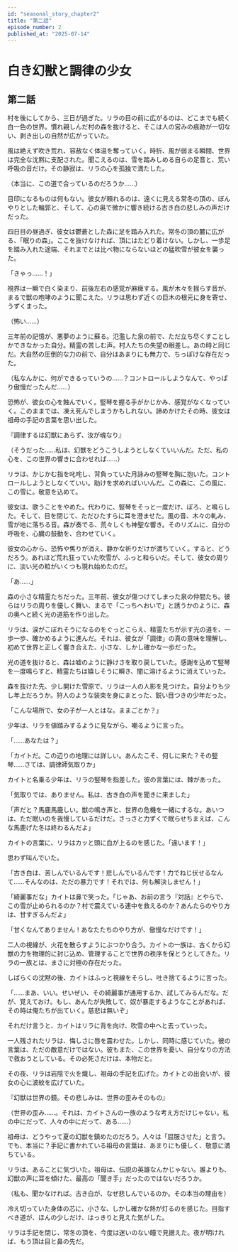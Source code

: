 ```yaml
---
id: "seasonal_story_chapter2"
title: "第二話"
episode_number: 2
published_at: "2025-07-14"
---
```

# 白き幻獣と調律の少女

## 第二話

村を後にしてから、三日が過ぎた。リラの目の前に広がるのは、どこまでも続く白一色の世界。慣れ親しんだ村の森を抜けると、そこは人の営みの痕跡が一切ない、剥き出しの自然が広がっていた。


風は絶えず吹き荒れ、容赦なく体温を奪っていく。時折、風が弱まる瞬間、世界は完全な沈黙に支配された。聞こえるのは、雪を踏みしめる自らの足音と、荒い呼吸の音だけ。その静寂は、リラの心を孤独で満たした。

（本当に、この道で合っているのだろうか……）

目印になるものは何もない。彼女が頼れるのは、遠くに見える常冬の頂の、ぼんやりとした輪郭と、そして、心の奥で微かに響き続ける古き白の悲しみの声だけだった。

四日目の昼過ぎ、彼女は鬱蒼とした森に足を踏み入れた。常冬の頂の麓に広がる、「眠りの森」。ここを抜けなければ、頂にはたどり着けない。しかし、一歩足を踏み入れた途端、それまでとは比べ物にならないほどの猛吹雪が彼女を襲った。

「きゃっ……！」

視界は一瞬で白く染まり、前後左右の感覚が麻痺する。風が木々を揺らす音が、まるで獣の咆哮のように聞こえた。リラは思わず近くの巨木の根元に身を寄せ、うずくまった。

（怖い……）

三年前の記憶が、悪夢のように蘇る。氾濫した泉の前で、ただ立ち尽くすことしかできなかった自分。精霊の苦しむ声。村人たちの失望の眼差し。あの時と同じだ。大自然の圧倒的な力の前で、自分はあまりにも無力で、ちっぽけな存在だった。

（私なんかに、何ができるっていうの……？コントロールしようなんて、やっぱり傲慢だったんだ……）

恐怖が、彼女の心を蝕んでいく。竪琴を握る手がかじかみ、感覚がなくなっていく。このままでは、凍え死んでしまうかもしれない。諦めかけたその時、彼女は祖母の手記の言葉を思い出した。

『調律するは幻獣にあらず、汝が魂なり』

（そうだった……私は、幻獣をどうこうしようとしなくていいんだ。ただ、私の心を、この世界の響きに合わせれば……）

リラは、かじかむ指を叱咤し、背負っていた月詠みの竪琴を胸に抱いた。コントロールしようとしなくていい。助けを求めればいいんだ。この森に、この風に、この雪に。敬意を込めて。

彼女は、歌うことをやめた。代わりに、竪琴をそっと一度だけ、ぽろ、と鳴らした。そして、目を閉じて、ただひたすらに耳を澄ませた。風の音、木々の軋み、雪が地に落ちる音。森が奏でる、荒々しくも神聖な響き。そのリズムに、自分の呼吸を、心臓の鼓動を、合わせていく。

彼女の心から、恐怖や焦りが消え、静かな祈りだけが満ちていく。すると、どうだろう。あれほど荒れ狂っていた吹雪が、ふっと和らいだ。そして、彼女の周りに、淡い光の粒がいくつも現れ始めたのだ。

「あ……」

森の小さな精霊たちだった。三年前、彼女が傷つけてしまった泉の仲間たち。彼らはリラの周りを優しく舞い、まるで「こっちへおいで」と誘うかのように、森の奥へと続く光の道筋を作り出した。

リラは、涙がこぼれそうになるのをぐっとこらえ、精霊たちが示す光の道を、一歩一歩、確かめるように進んだ。それは、彼女が「調律」の真の意味を理解し、初めて世界と正しく響き合えた、小さな、しかし確かな一歩だった。

光の道を抜けると、森は嘘のように静けさを取り戻していた。感謝を込めて竪琴を一度鳴らすと、精霊たちは嬉しそうに瞬き、闇に溶けるように消えていった。

森を抜けた先、少し開けた雪原で、リラは一人の人影を見つけた。自分よりも少し年上だろうか。狩人のような装束を身にまとった、鋭い目つきの少年だった。

「こんな場所で、女の子が一人とはな。ままごとか？」

少年は、リラを値踏みするように見ながら、嘲るように言った。

「……あなたは？」

「カイトだ。この辺りの地理には詳しい。あんたこそ、何しに来た？その竪琴……さては、調律師気取りか」

カイトと名乗る少年は、リラの竪琴を指差した。彼の言葉には、棘があった。

「気取りでは、ありません。私は、古き白の声を聞きに来ました」

「声だと？馬鹿馬鹿しい。獣の鳴き声と、世界の危機を一緒にするな。あいつは、ただ眠いのを我慢しているだけだ。さっさと力ずくで眠らせちまえば、こんな馬鹿げた冬は終わるんだよ」

カイトの言葉に、リラはカッと頭に血が上るのを感じた。「違います！」

思わず叫んでいた。

「古き白は、苦しんでいるんです！悲しんでいるんです！力でねじ伏せるなんて……そんなのは、ただの暴力です！それでは、何も解決しません！」

「綺麗事だな」カイトは鼻で笑った。「じゃあ、お前の言う『対話』とやらで、この雪が止められるのか？村で震えている連中を救えるのか？あんたらのやり方は、甘すぎるんだよ」

「甘くなんてありません！あなたたちのやり方が、傲慢なだけです！」

二人の視線が、火花を散らすようにぶつかり合う。カイトの一族は、古くから幻獣の力を物理的に封じ込め、管理することで世界の秩序を保とうとしてきた。リラの一族とは、まさに対極の存在だった。

しばらくの沈黙の後、カイトはふっと視線をそらし、吐き捨てるように言った。

「……まあ、いい。せいぜい、その綺麗事が通用するか、試してみるんだな。だが、覚えておけ。もし、あんたが失敗して、奴が暴走するようなことがあれば、その時は俺たちが出ていく。慈悲は無いぞ」

それだけ言うと、カイトはリラに背を向け、吹雪の中へと去っていった。

一人残されたリラは、悔しさに唇を震わせた。しかし、同時に感じていた。彼の言葉は、ただの敵意だけではない。彼もまた、この世界を憂い、自分なりの方法で救おうとしている。その必死さだけは、本物だと。

その夜、リラは岩陰で火を熾し、祖母の手記を広げた。カイトとの出会いが、彼女の心に波紋を広げていた。

『幻獣は世界の鏡。その悲しみは、世界の歪みそのもの』

（世界の歪み……。それは、カイトさんの一族のような考え方だけじゃない。私の中にだって、人々の中にだって、ある……）

祖母は、どうやって夏の幻獣を鎮めたのだろう。人々は「屈服させた」と言う。でも、本当に？手記に書かれている祖母の言葉は、あまりにも優しく、敬意に満ちている。

リラは、あることに気づいた。祖母は、伝説の英雄なんかじゃない。誰よりも、幻獣の声に耳を傾けた、最高の「聞き手」だったのではないだろうか。

（私も、聞かなければ。古き白が、なぜ悲しんでいるのか。その本当の理由を）

冷え切っていた身体の芯に、小さな、しかし確かな熱が灯るのを感じた。目指すべき道が、ほんの少しだけ、はっきりと見えた気がした。

リラは手記を閉じ、常冬の頂を、今度は迷いのない瞳で見据えた。夜が明ければ、もう頂は目と鼻の先だ。
